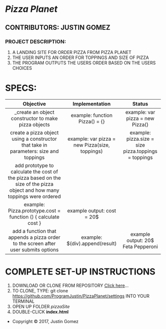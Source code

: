 # _Pizza Planet_

## CONTRIBUTORS: **JUSTIN GOMEZ**

### PROJECT DESCRIPTION:
1. A LANDING SITE FOR ORDER PIZZA FROM PIZZA PLANET
1. THE USER INPUTS AN ORDER FOR TOPPINGS AND SIZE OF PIZZA
2. THE PROGRAM OUTPUTS THE USERS ORDER BASED ON THE USERS CHOICES

# SPECS:

| Objective | Implementation | Status |
|:-------------:|:-------------:|:-------------:|
| _create an object constructor to make pizza objects | example: function Pizza() = {} | example: var pizza = new Pizza() |
|  create a pizza object using a constructor that take in parameters: size and toppings | example: var pizza = new Pizza(size, toppings) | example: pizza.size = size pizza.toppings = toppings |
| add prototype to calculate the cost of the pizza based on the size of the pizza object and how many toppings were ordered
| example: Pizza.prototype.cost = function () { calculate cost } | example output: cost = 20$ |
| add a function that appends a pizza order to the screen after user submits options | example: $(div).append(result) | example output: 20$ Feta Pepperoni |

# COMPLETE SET-UP INSTRUCTIONS
1. DOWNLOAD OR CLONE FROM REPOSITORY [Click here](https://github.com/ProgramJustin/PizzaPlanet/settings)...
2. TO CLONE, TYPE: git clone https://github.com/ProgramJustin/PizzaPlanet/settings INTO YOUR TERMINAL
3. OPEN UP FOLDER _pizzaSite_
4. DOUBLE-CLICK **index.html**

* Copyright © 2017, Justin Gomez
